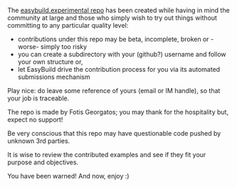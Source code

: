 The [easybuild.experimental repo](https://github.com/fgeorgatos/easybuild.experimental) has been created while having in mind the community at large and those who simply wish to try out things without committing to any particular quality level:
* contributions under this repo may be beta, incomplete, broken or -worse- simply too risky
* you can create a subdirectory with your (github?) username and follow your own structure or,
* let EasyBuild drive the contribution process for you via its automated submissions mechanism

Play nice: do leave some reference of yours (email or IM handle), so that your job is traceable.

The repo is made by Fotis Georgatos; you may thank for the hospitality but, expect no support!

Be very conscious that this repo may have questionable code pushed by unknown 3rd parties.

It is wise to review the contributed examples and see if they fit your purpose and objectives.

You have been warned! And now, enjoy :)
